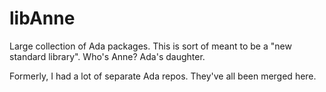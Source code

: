 # libAnne
Large collection of Ada packages. This is sort of meant to be a "new standard library". Who's Anne? Ada's daughter.

Formerly, I had a lot of separate Ada repos. They've all been merged here.

